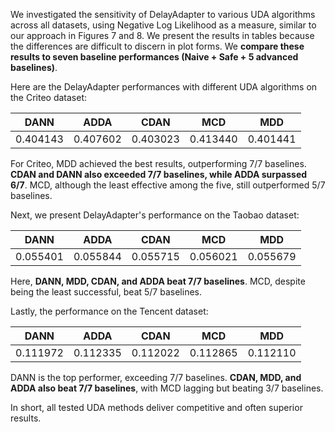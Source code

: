We investigated the sensitivity of DelayAdapter to various UDA algorithms across all datasets, using Negative Log Likelihood as a measure, similar to our approach in Figures 7 and 8. We present the results in tables because the differences are difficult to discern in plot forms. We **compare these results to seven baseline performances (Naive + Safe + 5 advanced baselines)**.

Here are the DelayAdapter performances with different UDA algorithms on the Criteo dataset:

| DANN     | ADDA     | CDAN     | MCD      | MDD      |
| -------- | -------- | -------- | -------- | -------- |
| 0.404143 | 0.407602 | 0.403023 | 0.413440 | 0.401441 |

For Criteo, MDD achieved the best results, outperforming 7/7 baselines. **CDAN and DANN also exceeded 7/7 baselines, while ADDA surpassed 6/7**. MCD, although the least effective among the five, still outperformed 5/7 baselines.

Next, we present DelayAdapter's performance on the Taobao dataset:

| DANN     | ADDA     | CDAN     | MCD      | MDD      |
| -------- | -------- | -------- | -------- | -------- |
| 0.055401 | 0.055844 | 0.055715 | 0.056021 | 0.055679 |

Here, **DANN, MDD, CDAN, and ADDA beat 7/7 baselines**. MCD, despite being the least successful, beat 5/7 baselines.

Lastly, the performance on the Tencent dataset:

| DANN     | ADDA     | CDAN     | MCD      | MDD      |
| -------- | -------- | -------- | -------- | -------- |
| 0.111972 | 0.112335 | 0.112022 | 0.112865 | 0.112110 |

DANN is the top performer, exceeding 7/7 baselines. **CDAN, MDD, and ADDA also beat 7/7 baselines**, with MCD lagging but beating 3/7 baselines.

In short, all tested UDA methods deliver competitive and often superior results.

